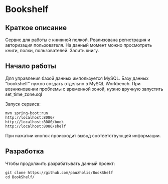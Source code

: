 # Bookshelf

## Краткое описание

Сервис для работы с книжной полкой. Реализована регистрация и авторизация пользователя. На данный момент можно просмотреть книги, полки, пользователей. Залить книгу.

## Начало работы
Для управления базой данных импользуется MySQL. Базу данных "bookshelf" нужно создать отдельно в MySQL Workbench. При возникновении проблемы с временной зоной, нужно вручную запустить set_time_zone.sql

Запуск сервиса:

```shell
mvn spring-boot:run
http://localhost:8080/
http://localhost:8080/book
http://localhost:8080/shelf
```

При нажатии кнопок происходит вывод соответствующей информации.

## Разработка

Чтобы продолжить разрабатывать данный проект:

```shell
git clone https://github.com/pauzholis/BookShelf
cd BookShelf/
```